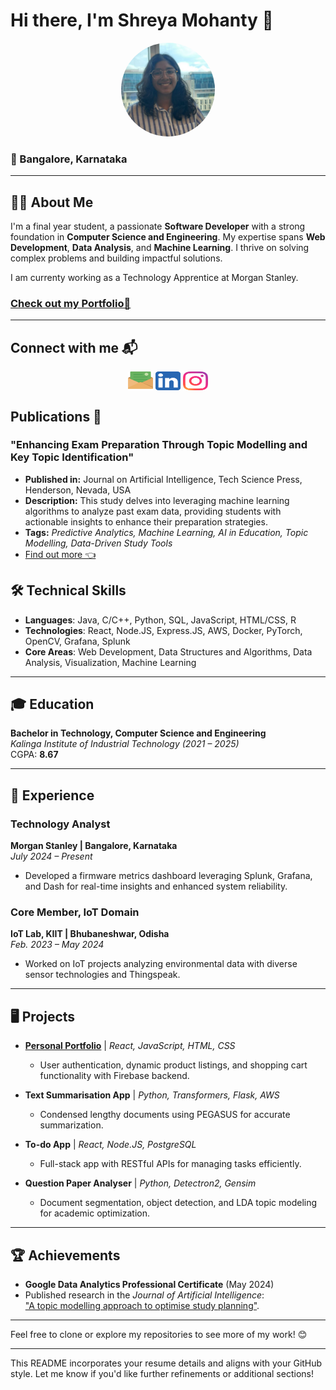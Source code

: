# Hi there, I'm Shreya Mohanty 👋

<div align="center">
  <img src="https://github.com/shrymhty/shrymhty/blob/main/me.jpg?raw=true" alt="Shreya Mohanty" style="border-radius: 50%; width: 150px; height: 150px;">
</div>

### 📍 Bangalore, Karnataka
---

## 👩‍💻 About Me  
I'm a final year student, a passionate **Software Developer** with a strong foundation in **Computer Science and Engineering**. My expertise spans **Web Development**, **Data Analysis**, and **Machine Learning**. I thrive on solving complex problems and building impactful solutions.

I am currenty working as a Technology Apprentice at Morgan Stanley.

### <a href="https://shrymhty.netlify.app">Check out my Portfolio💼</a>
---

## Connect with me 📬
<p align="center">
<a href="mailto:shreya.official93@gmail.com" target="blank"><img align="center" src="https://github.com/shrymhty/shrymhty/blob/main/email-part-2-svgrepo-com.svg" alt="shreyamhty" height="30" width="40" /></a>
<a href="https://linkedin.com/in/shreyamhty" target="blank"><img align="center" src="https://github.com/shrymhty/shrymhty/blob/main/5296501_linkedin_network_linkedin%20logo_icon.svg" alt="shreyamhty" height="30" width="40" /></a>
<a href="https://instagram.com/shreya.io" target="blank"><img align="center" src="https://github.com/shrymhty/shrymhty/blob/main/1298747_instagram_brand_logo_social%20media_icon.svg" alt="shreya.io" height="30" width="40" /></a>
</p>

## Publications 📃

<h3>"Enhancing Exam Preparation Through Topic Modelling and Key Topic Identification"</h3>
      <ul>
        <li><strong>Published in:</strong> Journal on Artificial Intelligence, Tech Science Press, Henderson, Nevada, USA</li>
        <li><strong>Description:</strong>  This study delves into leveraging machine learning algorithms to analyze past exam data, providing students with actionable insights to enhance their preparation strategies.</li>
        <li><strong>Tags:</strong> <em>Predictive Analytics, Machine Learning, AI in Education, Topic Modelling, Data-Driven Study Tools</em></li>
        <li><a href="https://www.techscience.com/jai/v6n1/57295">Find out more 👈</a></li>
      </ul>

## 🛠️ Technical Skills  

- **Languages**: Java, C/C++, Python, SQL, JavaScript, HTML/CSS, R  
- **Technologies**: React, Node.JS, Express.JS, AWS, Docker, PyTorch, OpenCV, Grafana, Splunk  
- **Core Areas**: Web Development, Data Structures and Algorithms, Data Analysis, Visualization, Machine Learning  

---

## 🎓 Education  

**Bachelor in Technology, Computer Science and Engineering**  
*Kalinga Institute of Industrial Technology (2021 – 2025)*  
CGPA: **8.67**

---

## 💼 Experience  

### Technology Analyst  
**Morgan Stanley | Bangalore, Karnataka**  
_July 2024 – Present_  
- Developed a firmware metrics dashboard leveraging Splunk, Grafana, and Dash for real-time insights and enhanced system reliability.

### Core Member, IoT Domain  
**IoT Lab, KIIT | Bhubaneshwar, Odisha**  
_Feb. 2023 – May 2024_  
- Worked on IoT projects analyzing environmental data with diverse sensor technologies and Thingspeak.

---

## 🖥️ Projects  

- **[Personal Portfolio](#)** | _React, JavaScript, HTML, CSS_  
  - User authentication, dynamic product listings, and shopping cart functionality with Firebase backend.

- **Text Summarisation App** | _Python, Transformers, Flask, AWS_  
  - Condensed lengthy documents using PEGASUS for accurate summarization.

- **To-do App** | _React, Node.JS, PostgreSQL_  
  - Full-stack app with RESTful APIs for managing tasks efficiently.

- **Question Paper Analyser** | _Python, Detectron2, Gensim_  
  - Document segmentation, object detection, and LDA topic modeling for academic optimization.

---

## 🏆 Achievements  

- **Google Data Analytics Professional Certificate** (May 2024)  
- Published research in the *Journal of Artificial Intelligence*:  
  ["A topic modelling approach to optimise study planning"](https://doi.org/10.32604).

---

Feel free to clone or explore my repositories to see more of my work! 😊

---

This README incorporates your resume details and aligns with your GitHub style. Let me know if you'd like further refinements or additional sections!
